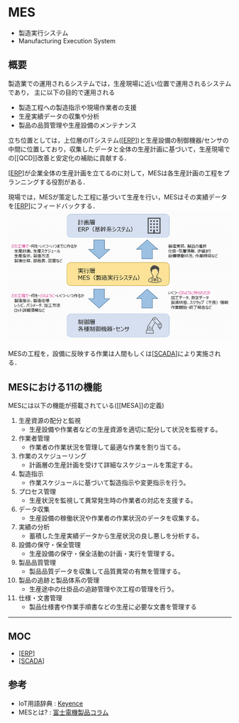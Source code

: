 # MES

- 製造実行システム
- Manufacturing Execution System

## 概要
製造業での運用されるシステムでは，生産現場に近い位置で運用されるシステムであり，
主に以下の目的で運用される

- 製造工程への製造指示や現場作業者の支援
- 生産実績データの収集や分析
- 製品の品質管理や生産設備のメンテナンス

立ち位置としては，上位層のITシステム([[ERP]])と生産設備の制御機器/センサの中間に位置しており，収集したデータと全体の生産計画に基づいて，生産現場での[[QCD]]改善と安定化の補助に貢献する．

[[ERP]]が企業全体の生産計画を立てるのに対して，MESは各生産計画の工程をプランニングする役割がある．

現場では，MESが策定した工程に基づいて生産を行い，MESはその実績データを[[ERP]]にフィードバックする．
![alt text](./MESを用いた工程.png)

MESの工程を，設備に反映する作業は人間もしくは[[SCADA]]により実施される．

## MESにおける11の機能
MESには以下の機能が搭載されている([[MESA]]の定義)
1. 生産資源の配分と監視
    - 生産設備や作業者などの生産資源を適切に配分して状況を監視する。
2. 作業者管理
    - 作業者の作業状況を管理して最適な作業を割り当てる。
3. 作業のスケジューリング
    - 計画層の生産計画を受けて詳細なスケジュールを策定する。
4. 製造指示
    - 作業スケジュールに基づいて製造指示や変更指示を行う。
5. プロセス管理
    - 生産状況を監視して異常発生時の作業者の対応を支援する。
6. データ収集
    - 生産設備の稼働状況や作業者の作業状況のデータを収集する。
7. 実績の分析
    - 蓄積した生産実績データから生産状況の良し悪しを分析する。
8. 設備の保守・保全管理
    - 生産設備の保守・保全活動の計画・実行を管理する。
9. 製品品質管理
    - 製品品質データを収集して品質異常の有無を管理する。
10. 製品の追跡と製品体系の管理
    - 生産途中の仕掛品の追跡管理や次工程の管理を行う。
11. 仕様・文書管理
    - 製品仕様書や作業手順書などの生産に必要な文書を管理する
___
## MOC
- [[ERP]]
- [[SCADA]]

## 参考
- IoT用語辞典 : [Keyence](https://www.keyence.co.jp/ss/general/iot-glossary/mes.jsp)
- MESとは? : [富士電機製品コラム](https://www.fujielectric.co.jp/about/column/detail/fa_11.html)


[//begin]: # "Autogenerated link references for markdown compatibility"
[ERP]: ERP.md "ERP"
[SCADA]: SCADA.md "SCADA"
[//end]: # "Autogenerated link references"